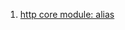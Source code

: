  1. [http core module: alias]
 
[http core module: alias]: https://nginx.org/en/docs/http/ngx_http_core_module.html#alias
